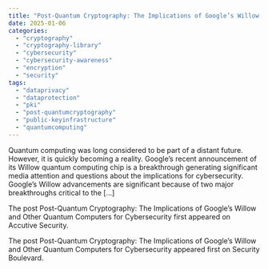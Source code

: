```yaml
---
title: "Post-Quantum Cryptography: The Implications of Google’s Willow and Other Quantum Computers for Cybersecurity"
date: 2025-01-06
categories: 
  - "cryptography"
  - "cryptography-library"
  - "cybersecurity"
  - "cybersecurity-awareness"
  - "encryption"
  - "security"
tags: 
  - "dataprivacy"
  - "dataprotection"
  - "pki"
  - "post-quantumcryptography"
  - "public-keyinfrastructure"
  - "quantumcomputing"
---
```


Quantum computing was long considered to be part of a distant future. However, it is quickly becoming a reality. Google’s recent announcement of its Willow quantum computing chip is a breakthrough generating significant media attention and questions about the implications for cybersecurity. Google’s Willow advancements are significant because of two major breakthroughs critical to the \[…\]

The post Post-Quantum Cryptography: The Implications of Google’s Willow and Other Quantum Computers for Cybersecurity first appeared on Accutive Security.

The post Post-Quantum Cryptography: The Implications of Google’s Willow and Other Quantum Computers for Cybersecurity appeared first on Security Boulevard.
